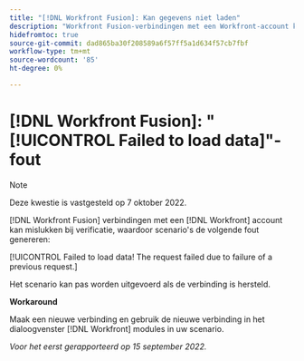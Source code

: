 ```yaml
---
title: "[!DNL Workfront Fusion]: Kan gegevens niet laden"
description: "Workfront Fusion-verbindingen met een Workfront-account kunnen mislukken bij verificatie, waardoor scenario's de volgende fout genereren: Kan gegevens niet laden! De aanvraag is mislukt als gevolg van een eerdere aanvraag."
hidefromtoc: true
source-git-commit: dad865ba30f208589a6f57ff5a1d634f57cb7fbf
workflow-type: tm+mt
source-wordcount: '85'
ht-degree: 0%

---
```



# [!DNL Workfront Fusion]: &quot;[!UICONTROL Failed to load data]&quot;-fout

>[!NOTE]
>
>Deze kwestie is vastgesteld op 7 oktober 2022.

[!DNL Workfront Fusion] verbindingen met een [!DNL Workfront] account kan mislukken bij verificatie, waardoor scenario&#39;s de volgende fout genereren:

[!UICONTROL Failed to load data! The request failed due to failure of a previous request.]

Het scenario kan pas worden uitgevoerd als de verbinding is hersteld.

**Workaround**

Maak een nieuwe verbinding en gebruik de nieuwe verbinding in het dialoogvenster [!DNL Workfront] modules in uw scenario.

_Voor het eerst gerapporteerd op 15 september 2022._
